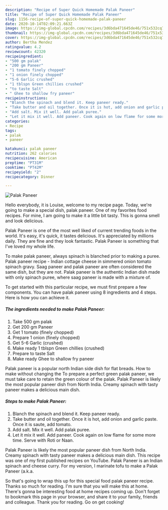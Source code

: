 ```yaml
---
description: "Recipe of Super Quick Homemade Palak Paneer"
title: "Recipe of Super Quick Homemade Palak Paneer"
slug: 1156-recipe-of-super-quick-homemade-palak-paneer
date: 2020-10-14T02:09:21.663Z
image: https://img-global.cpcdn.com/recipes/3d6bda471645de46/751x532cq70/palak-paneer-recipe-main-photo.jpg
thumbnail: https://img-global.cpcdn.com/recipes/3d6bda471645de46/751x532cq70/palak-paneer-recipe-main-photo.jpg
cover: https://img-global.cpcdn.com/recipes/3d6bda471645de46/751x532cq70/palak-paneer-recipe-main-photo.jpg
author: Bertha Mendez
ratingvalue: 4.2
reviewcount: 42320
recipeingredient:
- "500 gm palak"
- "200 gm Paneer"
- "1 tomato finely chopped"
- "1 onion finely chopped"
- "5-6 Garlic crushed"
- "1 tblspn Green chillies crushed"
- "to taste Salt"
- " Ghee to shallow fry paneer"
recipeinstructions:
- "Blanch the spinach and blend it. Keep paneer ready."
- "Take butter and oil together. Once it is hot, add onion and garlic paste. Once it is saute, add tomato."
- "Add salt. Mix it well. Add palak puree."
- "Let it mix it well. Add paneer. Cook again on low flame for some more time. Serve with Roti or Naan."
categories:
- Recipe
tags:
- palak
- paneer

katakunci: palak paneer 
nutrition: 262 calories
recipecuisine: American
preptime: "PT31M"
cooktime: "PT42M"
recipeyield: "2"
recipecategory: Dinner

---
```



![Palak Paneer](https://img-global.cpcdn.com/recipes/3d6bda471645de46/751x532cq70/palak-paneer-recipe-main-photo.jpg)

Hello everybody, it is Louise, welcome to my recipe page. Today, we're going to make a special dish, palak paneer. One of my favorites food recipes. For mine, I am going to make it a little bit tasty. This is gonna smell and look delicious.

Palak Paneer is one of the most well liked of current trending foods in the world. It's easy, it's quick, it tastes delicious. It's appreciated by millions daily. They are fine and they look fantastic. Palak Paneer is something that I've loved my whole life.

To make palak paneer, always spinach is blanched prior to making a puree. Palak paneer recipe - Indian cottage cheese in simmered onion tomato spinach gravy. Saag paneer and palak paneer are often considered the same dish, but they are not. Palak paneer is the authentic Indian dish made with only spinach puree, where saag paneer is made with a mixture of.


To get started with this particular recipe, we must first prepare a few components. You can have palak paneer using 8 ingredients and 4 steps. Here is how you can achieve it.

<!--inarticleads1-->

##### The ingredients needed to make Palak Paneer:

1. Take 500 gm palak
1. Get 200 gm Paneer
1. Get 1 tomato (finely chopped)
1. Prepare 1 onion (finely chopped)
1. Get 5-6 Garlic (crushed)
1. Make ready 1 tblspn Green chillies (crushed)
1. Prepare to taste Salt
1. Make ready  Ghee to shallow fry paneer


Palak paneer is a popular north Indian side dish for flat breads. How to make without changing the To prepare a perfect green palak paneer, we must take care to retain the green colour of the palak. Palak Paneer is likely the most popular paneer dish from North India. Creamy spinach with tasty paneer makes a delicious main dish. 

<!--inarticleads2-->

##### Steps to make Palak Paneer:

1. Blanch the spinach and blend it. Keep paneer ready.
1. Take butter and oil together. Once it is hot, add onion and garlic paste. Once it is saute, add tomato.
1. Add salt. Mix it well. Add palak puree.
1. Let it mix it well. Add paneer. Cook again on low flame for some more time. Serve with Roti or Naan.


Palak Paneer is likely the most popular paneer dish from North India. Creamy spinach with tasty paneer makes a delicious main dish. This recipe was one of my first published recipes on YouTube. Palak Paneer is an Indian spinach and cheese curry. For my version, I marinate tofu to make a Palak Paneer (a.k.a. 

So that's going to wrap this up for this special food palak paneer recipe. Thanks so much for reading. I'm sure that you will make this at home. There's gonna be interesting food at home recipes coming up. Don't forget to bookmark this page in your browser, and share it to your family, friends and colleague. Thank you for reading. Go on get cooking!
